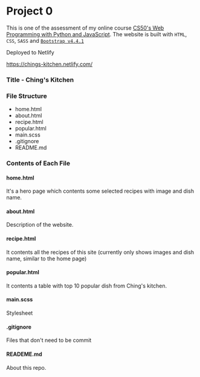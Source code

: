 # Project 0

This is one of the assessment of my online course
[CS50's Web Programming with Python and JavaScript]("https://docs.cs50.net/web/2020/x/projects/0/project0.html/"). The website is built with `HTML`, `CSS`, `SASS` and [`Bootstrap v4.4.1`]('https://getbootstrap.com/')

Deployed to Netlify

https://chings-kitchen.netlify.com/

### Title - Ching's Kitchen

### File Structure

- home.html
- about.html
- recipe.html
- popular.html
- main.scss
- .gitignore
- README.md

### Contents of Each File

#### home.html

It's a hero page which contents some selected recipes with image and dish name.

#### about.html

Description of the website.

#### recipe.html

It contents all the recipes of this site (currently only shows images and dish name, similar to the home page)

#### popular.html

It contents a table with top 10 popular dish from Ching's kitchen.

#### main.scss

Stylesheet

#### .gitignore

Files that don't need to be commit

#### READEME.md

About this repo.
